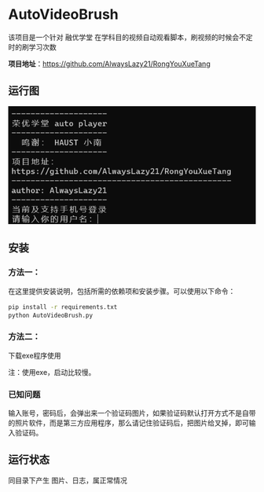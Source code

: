 # AutoVideoBrush

该项目是一个针对 融优学堂 在学科目的视频自动观看脚本，刷视频的时候会不定时的刷学习次数     

**项目地址**：https://github.com/AlwaysLazy21/RongYouXueTang

## 运行图

![](./imgs/运行截图.png)

## 安装

### 方法一：

在这里提供安装说明，包括所需的依赖项和安装步骤。可以使用以下命令：

```bash
pip install -r requirements.txt
python AutoVideoBrush.py
```

### 方法二：

下载exe程序使用

注：使用exe，启动比较慢。
### 已知问题

输入账号，密码后，会弹出来一个验证码图片，如果验证码默认打开方式不是自带的照片软件，而是第三方应用程序，那么请记住验证码后，把图片给叉掉，即可输入验证码。

## 运行状态

同目录下产生 图片、日志，属正常情况
